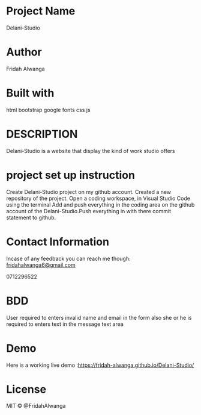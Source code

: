 # Project Name
Delani-Studio

# Author
Fridah Alwanga

# Built with
html
bootstrap
google fonts
css
js

# DESCRIPTION
Delani-Studio is a website that display the kind of work studio offers

# project set up instruction
Create Delani-Studio project on my github account. Created a new repository of the  project. Open a coding workspace, in Visual Studio Code using the terminal Add and push everything in the coding area on the github account of the Delani-Studio.Push everything in with there commit statement to github.

# Contact Information
Incase of any feedback you can reach me though: fridahalwanga6@gmail.com

  0712296522

  # BDD
User required to enters invalid name and email in the form also she or he is required to enters text in the message text area

# Demo
Here is a working live demo :https://fridah-alwanga.github.io/Delani-Studio/

# License
MIT © @FridahAlwanga

